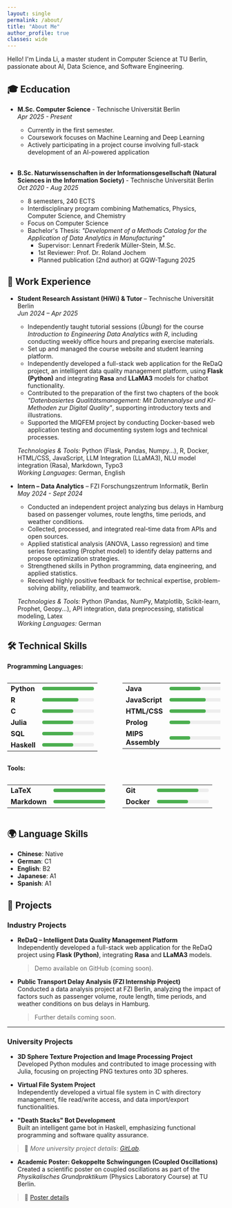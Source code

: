 ```yaml
---
layout: single
permalink: /about/
title: "About Me"
author_profile: true
classes: wide
---
```


Hello! I'm Linda Li, a master student in Computer Science at TU Berlin, passionate about AI, Data Science, and Software Engineering.


## 🎓 Ecducation

- **M.Sc. Computer Science** - Technische Universität Berlin<br>
  *Apr 2025 - Present*

  - Currently in the first semester.
  - Coursework focuses on Machine Learning and Deep Learning
  - Actively participating in a project course involving full-stack development of an
  AI-powered application
<br><br>
- **B.Sc. Naturwissenschaften in der Informationsgesellschaft (Natural Sciences in the Information Society)** - Technische Universität Berlin<br>
  *Oct 2020 - Aug 2025*

  - 8 semesters, 240 ECTS
  - Interdisciplinary program combining Mathematics, Physics, Computer Science, and Chemistry
  - Focus on Computer Science
  - Bachelor's Thesis: *"Development of a Methods Catalog for the Application of Data Analytics in Manufacturing"*
    - Supervisor: Lennart Frederik Müller-Stein, M.Sc.
    - 1st Reviewer: Prof. Dr. Roland Jochem
    - Planned publication (2nd author) at GQW-Tagung 2025

## 💼 Work Experience

- **Student Research Assistant (HiWi) & Tutor** – Technische Universität Berlin  
  *Jun 2024 – Apr 2025*  
  - Independently taught tutorial sessions (*Übung*) for the course *Introduction to Engineering Data Analytics with R*, including conducting weekly office hours and preparing exercise materials.
  - Set up and managed the course website and student learning platform.
  - Independently developed a full-stack web application for the ReDaQ project, an intelligent data quality management platform, using **Flask (Python)** and integrating **Rasa** and **LLaMA3** models for chatbot functionality.
  - Contributed to the preparation of the first two chapters of the book *"Datenbasiertes Qualitätsmanagement: Mit Datenanalyse und KI-Methoden zur Digital Quality"*, supporting introductory texts and illustrations.
  - Supported the MIQFEM project by conducting Docker-based web application testing and documenting system logs and technical processes.<br>

  *Technologies & Tools:* Python (Flask, Pandas, Numpy...), R, Docker, HTML/CSS, JavaScript, LLM Integration (LLaMA3), NLU model integration (Rasa), Markdown, Typo3<br>
  *Working Languages*: German, English


- **Intern – Data Analytics** – FZI Forschungszentrum Informatik, Berlin<br>
  *May 2024 - Sept 2024*
  - Conducted an independent project analyzing bus delays in Hamburg based on passenger volumes, route lengths, time periods, and weather conditions.
  - Collected, processed, and integrated real-time data from APIs and open sources.
  - Applied statistical analysis (ANOVA, Lasso regression) and time series forecasting (Prophet model) to identify delay patterns and propose optimization strategies.
  - Strengthened skills in Python programming, data engineering, and applied statistics.
  - Received highly positive feedback for technical expertise, problem-solving ability, reliability, and teamwork.<br>

  *Technologies & Tools:* Python (Pandas, NumPy, Matplotlib, Scikit-learn, Prophet, Geopy...), API integration, data preprocessing, statistical modeling, Latex<br>
  *Working Languages:* German

## 🛠️ Technical Skills

**Programming Languages:**

<div style="display: flex; flex-wrap: wrap; gap: 40px;">

  <table style="width:45%;">
    <tr>
      <td><strong>Python</strong></td>
      <td>
        <div style="background-color: #eee; width: 120px; height: 8px; border-radius: 5px;">
          <div style="background-color: #4CAF50; width: 100%; height: 8px; border-radius: 5px;"></div>
        </div>
      </td>
    </tr>
        <tr>
      <td><strong>R</strong></td>
      <td>
        <div style="background-color: #eee; width: 120px; height: 8px; border-radius: 5px;">
          <div style="background-color: #4CAF50; width: 70%; height: 8px; border-radius: 5px;"></div>
        </div>
      </td>
    </tr>
    <tr>
      <td><strong>C</strong></td>
      <td>
        <div style="background-color: #eee; width: 120px; height: 8px; border-radius: 5px;">
          <div style="background-color: #4CAF50; width: 60%; height: 8px; border-radius: 5px;"></div>
        </div>
      </td>
    </tr>
    <tr>
      <td><strong>Julia</strong></td>
      <td>
        <div style="background-color: #eee; width: 120px; height: 8px; border-radius: 5px;">
          <div style="background-color: #4CAF50; width: 60%; height: 8px; border-radius: 5px;"></div>
        </div>
      </td>
    </tr>
    <tr>
      <td><strong>SQL</strong></td>
      <td>
        <div style="background-color: #eee; width: 120px; height: 8px; border-radius: 5px;">
          <div style="background-color: #4CAF50; width: 60%; height: 8px; border-radius: 5px;"></div>
        </div>
      </td>
    </tr>
    <tr>
    <td><strong>Haskell</strong></td>
    <td>
        <div style="background-color: #eee; width: 120px; height: 8px; border-radius: 5px;">
        <div style="background-color: #4CAF50; width: 60%; height: 8px; border-radius: 5px;"></div>
        </div>
    </td>
    </tr>
  </table>

  <table style="width:45%;">
    <tr>
    <td><strong>Java</strong></td>
    <td>
        <div style="background-color: #eee; width: 120px; height: 8px; border-radius: 5px;">
        <div style="background-color: #4CAF50; width: 60%; height: 8px; border-radius: 5px;"></div>
        </div>
    </td>
    </tr>
        <tr>
      <td><strong>JavaScript</strong></td>
      <td>
        <div style="background-color: #eee; width: 120px; height: 8px; border-radius: 5px;">
          <div style="background-color: #4CAF50; width: 70%; height: 8px; border-radius: 5px;"></div>
        </div>
      </td>
    </tr>
    <tr>
      <td><strong>HTML/CSS</strong></td>
      <td>
        <div style="background-color: #eee; width: 120px; height: 8px; border-radius: 5px;">
          <div style="background-color: #4CAF50; width: 70%; height: 8px; border-radius: 5px;"></div>
        </div>
      </td>
    </tr>
    <tr>
    <td><strong>Prolog</strong></td>
    <td>
        <div style="background-color: #eee; width: 120px; height: 8px; border-radius: 5px;">
        <div style="background-color: #4CAF50; width: 40%; height: 8px; border-radius: 5px;"></div>
        </div>
    </td>
    </tr>
    <tr>
    <td><strong>MIPS Assembly</strong></td>
    <td>
        <div style="background-color: #eee; width: 120px; height: 8px; border-radius: 5px;">
        <div style="background-color: #4CAF50; width: 40%; height: 8px; border-radius: 5px;"></div>
        </div>
    </td>
    </tr>
  </table>
</div>


**Tools:**
<div style="display: flex; flex-wrap: wrap; gap: 40px;">

  <table style="width:45%;">
    <tr>
      <td><strong>LaTeX</strong></td>
      <td>
        <div style="background-color: #eee; width: 120px; height: 8px; border-radius: 5px;">
          <div style="background-color: #4CAF50; width: 100%; height: 8px; border-radius: 5px;"></div>
        </div>
      </td>
    </tr>
    <tr>
      <td><strong>Markdown</strong></td>
      <td>
        <div style="background-color: #eee; width: 120px; height: 8px; border-radius: 5px;">
          <div style="background-color: #4CAF50; width: 100%; height: 8px; border-radius: 5px;"></div>
        </div>
      </td>
    </tr>
  </table>

  <table style="width:45%;">
    <tr>
      <td><strong>Git</strong></td>
      <td>
        <div style="background-color: #eee; width: 120px; height: 8px; border-radius: 5px;">
          <div style="background-color: #4CAF50; width: 80%; height: 8px; border-radius: 5px;"></div>
        </div>
      </td>
    </tr>
    <tr>
      <td><strong>Docker</strong></td>
      <td>
        <div style="background-color: #eee; width: 120px; height: 8px; border-radius: 5px;">
          <div style="background-color: #4CAF50; width: 60%; height: 8px; border-radius: 5px;"></div>
        </div>
      </td>
    </tr>
  </table>

</div>


## 🌍 Language Skills

- **Chinese**: Native
- **German**: C1
- **English**: B2
- **Japanese**: A1
- **Spanish**: A1

## 🚀 Projects

### Industry Projects

- **ReDaQ – Intelligent Data Quality Management Platform**  
  Independently developed a full-stack web application for the ReDaQ project using **Flask (Python)**, integrating **Rasa** and **LLaMA3** models.  
  > Demo available on GitHub (coming soon).

- **Public Transport Delay Analysis (FZI Internship Project)**  
  Conducted a data analysis project at FZI Berlin, analyzing the impact of factors such as passenger volume, route length, time periods, and weather conditions on bus delays in Hamburg.  
  > Further details coming soon.

---

### University Projects

- **3D Sphere Texture Projection and Image Processing Project**  
  Developed Python modules and contributed to image processing with Julia, focusing on projecting PNG textures onto 3D spheres.

- **Virtual File System Project**  
  Independently developed a virtual file system in C with directory management, file read/write access, and data import/export functionalities.

- **"Death Stacks" Bot Development**  
  Built an intelligent game bot in Haskell, emphasizing functional programming and software quality assurance.

> 📍 *More university project details: [GitLab](https://git.tu-berlin.de/lgreen0401).*

- **Academic Poster: Gekoppelte Schwingungen (Coupled Oscillations)**  
  Created a scientific poster on coupled oscillations as part of the *Physikalisches Grundpraktikum* (Physics Laboratory Course) at TU Berlin.  
> 📍 [Poster details](https://www.tu.berlin/nlo/physikalische-grundpraktika/experimente-2/tk6)

